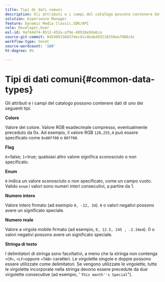 ```yaml
---
title: Tipi di dati comuni
description: Gli attributi e i campi del catalogo possono contenere dati di uno dei seguenti tipi.
solution: Experience Manager
feature: Dynamic Media Classic,SDK/API
role: Developer,User
exl-id: 9af44474-0512-452a-af9e-48918e9da6ca
source-git-commit: 8454991568374ecd1c4babdd3210250ea7988c4c
workflow-type: tm+mt
source-wordcount: '160'
ht-degree: 0%

---
```


# Tipi di dati comuni{#common-data-types}

Gli attributi e i campi del catalogo possono contenere dati di uno dei seguenti tipi.

**Colore**

Valore del colore. Valore RGB esadecimale compresso, eventualmente preceduto da 0x. Ad esempio, il valore RGB `128,255,0` può essere specificato come `0x80ff00` o `80ff00`.

**Flag**

`0`=false; `1`=true; qualsiasi altro valore significa sconosciuto o non specificato.

**Enum**

`0` indica un valore sconosciuto o non specificato, come un campo vuoto. Valido `enum` i valori sono numeri interi consecutivi, a partire da 1.

**Numero intero**

Valore intero firmato (ad esempio `0, -12, 34`). `0` o valori negativi possono avere un significato speciale.

**Numero reale**

Valore a virgola mobile firmato (ad esempio, `0, 12.5, 245 , -2.34e4`). 0 o valori negativi possono avere un significato speciale.

**Stringa di testo**

I delimitatori di stringa sono facoltativi, a meno che la stringa non contenga `<CR>`, `<LF>`oppure `<TAB>` caratteri. Le virgolette singole e doppie possono essere utilizzate come delimitatori. Se vengono utilizzate le virgolette, tutte le virgolette incorporate nella stringa devono essere precedute da due virgolette consecutive (ad esempio, &#39; `This month''s Special`&quot;).
